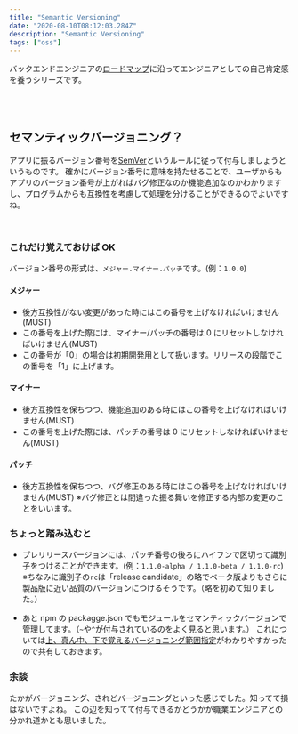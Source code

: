 ```yaml
---
title: "Semantic Versioning"
date: "2020-08-10T08:12:03.284Z"
description: "Semantic Versioning"
tags: ["oss"]
---
```


バックエンドエンジニアの[ロードマップ][ロードマップ]に沿ってエンジニアとしての自己肯定感を養うシリーズです。

<br>
<br>

## セマンティックバージョニング？

アプリに振るバージョン番号を[SemVer][semver]というルールに従って付与しましょうというものです。
確かにバージョン番号に意味を持たせることで、ユーザからもアプリのバージョン番号が上がればバグ修正なのか機能追加なのかわかりますし、プログラムからも互換性を考慮して処理を分けることができるのでよいですね。

<br>

### これだけ覚えておけば OK

バージョン番号の形式は、`メジャー.マイナー.パッチ`です。(例：`1.0.0`)

#### メジャー

- 後方互換性がない変更があった時にはこの番号を上げなければいけません(MUST)
- この番号を上げた際には、マイナー/パッチの番号は 0 にリセットしなければいけません(MUST)
- この番号が「0」の場合は初期開発用として扱います。リリースの段階でこの番号を「1」に上げます。

#### マイナー

- 後方互換性を保ちつつ、機能追加のある時にはこの番号を上げなければいけません(MUST)
- この番号を上げた際には、パッチの番号は 0 にリセットしなければいけません(MUST)

#### パッチ

- 後方互換性を保ちつつ、バグ修正のある時にはこの番号を上げなければいけません(MUST) ※バグ修正とは間違った振る舞いを修正する内部の変更のことをいいます。

### ちょっと踏み込むと

- プレリリースバージョンには、パッチ番号の後ろにハイフンで区切って識別子をつけることができます。(例：`1.1.0-alpha / 1.1.0-beta / 1.1.0-rc`)
  ※ちなみに識別子の`rc`は「release candidate」の略でベータ版よりもさらに製品版に近い品質のバージョンにつけるそうです。（略を初めて知りました。）

- あと npm の packagge.json でもモジュールをセマンティックバージョンで管理してます。（`~`や`^`が付与されているのをよく見ると思います。）
  これについては[上、真ん中、下で覚えるバージョニング範囲指定][上、真ん中、下で覚えるバージョニング範囲指定]がわかりやすかったので共有しておきます。

### 余談

たかがバージョニング、されどバージョニングといった感じでした。知ってて損はないですよね。
この辺を知ってて付与できるかどうかが職業エンジニアとの分かれ道かとも思いました。

[ロードマップ]: https://github.com/kamranahmedse/developer-roadmap#back-end-roadmap
[semver]: https://semver.org/lang/ja/
[上、真ん中、下で覚えるバージョニング範囲指定]: https://qiita.com/takayukioda/items/cb55d3f433af611295a5
